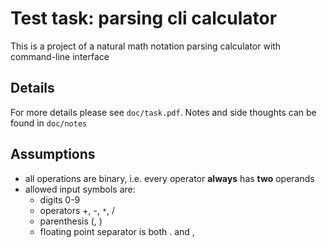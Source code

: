 # Test task: parsing cli calculator
This is a project of a natural math notation parsing calculator with
command-line interface

## Details
For more details please see `doc/task.pdf`. Notes and side thoughts can be
found in `doc/notes`

## Assumptions
* all operations are binary, i.e. every operator __always__ has __two__
  operands
* allowed input symbols are:
  * digits 0-9
  * operators +, -, `*`, /
  * parenthesis (, )
  * floating point separator is both . and ,
